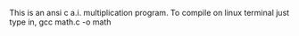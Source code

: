 This is an ansi c a.i. multiplication program.
To compile on linux terminal just type in,
gcc math.c  -o math
